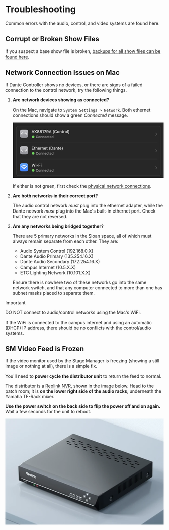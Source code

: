 # Troubleshooting

Common errors with the audio, control, and video systems are found here.

## Corrupt or Broken Show Files

If you suspect a base show file is broken, [backups for all show files can be found here](https://github.com/Sloan-Performing-Arts-Center/venue-audio/tree/main/SHOW%20FILE%20BACKUPS).

## Network Connection Issues on Mac

If Dante Controller shows no devices, or there are signs of a failed connection to the control network, try the following things.

1. **Are network devices showing as connected?**

   On the Mac, navigate to `System Settings > Network`. Both ethernet connections should show a green _Connected_ message.

   ![network status](assets/net_status.png)

   If either is not green, first check the [physical network connections](rep/setup.md#cables-to-run).

1. **Are both networks in their correct port?**

   The audio control network _must_ plug into the ethernet adapter, while the Dante network _must_ plug into the Mac's built-in ethernet port. Check that they are not reversed.

1. **Are any networks being bridged together?**

   There are 5 primary networks in the Sloan space, all of which must always remain separate from each other. They are:

   - Audio System Control (192.168.0.X)
   - Dante Audio Primary (135.254.16.X)
   - Dante Audio Secondary (172.254.16.X)
   - Campus Internet (10.5.X.X)
   - ETC Lighting Network (10.101.X.X)

   Ensure there is nowhere two of these networks go into the same network switch, and that any computer connected to more than one has subnet masks placed to separate them.

> [!IMPORTANT]
> DO NOT connect to audio/control networks using the Mac's WiFi.
>
> If the WiFi is connected to the campus internet and using an automatic (DHCP) IP address, there should be no conflicts with the control/audio systems.

## SM Video Feed is Frozen

If the video monitor used by the Stage Manager is freezing (showing a still image or nothing at all), there is a simple fix.

You'll need to **power cycle the distributor unit** to return the feed to normal.

The distributor is a [Reolink NVR](https://reolink.com/us/product/rln8-410/), shown in the image below. Head to the patch room; it is **on the lower right side of the audio racks**, underneath the Yamaha TF-Rack mixer.

**Use the power switch on the back side to flip the power off and on again.** Wait a few seconds for the unit to reboot.

![Reolink box](assets/reolink.png)
